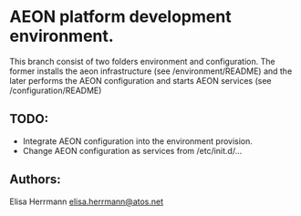 # AEON platform development environment.

This branch consist of two folders environment and configuration. The former installs the aeon infrastructure (see /environment/README) and the later performs the AEON configuration and starts AEON services (see /configuration/README) 

## TODO:

* Integrate AEON configuration into the environment provision.
* Change AEON configuration as services from /etc/init.d/...

## Authors:

Elisa Herrmann <elisa.herrmann@atos.net>